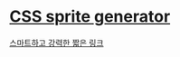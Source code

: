 # [CSS sprite generator](https://www.toptal.com/developers/css/sprite-generator/)
[스마트하고 강력한 짧은 링크](https://han.gl/)

